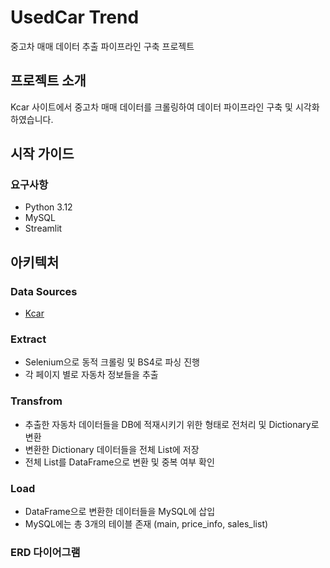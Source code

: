 # UsedCar Trend
중고차 매매 데이터 추출 파이프라인 구축 프로젝트

## 프로젝트 소개
Kcar 사이트에서 중고차 매매 데이터를 크롤링하여 데이터 파이프라인 구축 및 시각화하였습니다.

## 시작 가이드
### 요구사항
- Python 3.12
- MySQL
- Streamlit

## 아키텍처
### Data Sources
- [Kcar](https://www.kcar.com/bc/search)

### Extract
- Selenium으로 동적 크롤링 및 BS4로 파싱 진행
- 각 페이지 별로 자동차 정보들을 추출

### Transfrom
- 추출한 자동차 데이터들을 DB에 적재시키기 위한 형태로 전처리 및 Dictionary로 변환
- 변환한 Dictionary 데이터들을 전체 List에 저장
- 전체 List를 DataFrame으로 변환 및 중복 여부 확인
### Load
- DataFrame으로 변환한 데이터들을 MySQL에 삽입
- MySQL에는 총 3개의 테이블 존재 (main, price_info, sales_list)

### ERD 다이어그램
